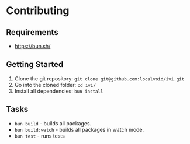 # Contributing

## Requirements

- https://bun.sh/

## Getting Started

1. Clone the git repository: `git clone git@github.com:localvoid/ivi.git`
2. Go into the cloned folder: `cd ivi/`
3. Install all dependencies: `bun install`

## Tasks

- `bun build` - builds all packages.
- `bun build:watch` - builds all packages in watch mode.
- `bun test` - runs tests
